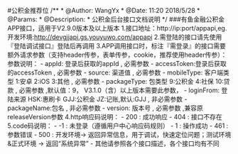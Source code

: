 #公积金推荐位
    /**
     * @Author: WangYx
     * @Date: 11:20 2018/5/28 
     * @Params: 
     * @Description:
     * 公积金后台接口文档说明
     */
###有鱼金融公积金APP接口，适用于V2.9.0版本及以上版本
    1.接口地址：http://ip:port/appapi,eg. 开发环境:http://devgjjapi.gs.youyuwo.com/appapi 
    2.需登陆的接口请先使用『登陆调试接口』登陆后再调用
    3.APP调用接口时，标注『需登录』的接口需要额外请求参数（支持header传参，表单传参，cookie，推荐使用header传参）：
        参数说明：
        - appId: 登录后获取的appId , 必需参数
        - accessToken:登录后获取的accessToken , 必需参数
        - source: 渠道值 , 必需参数
        - mobileType: 客户端类型 1:安卓 2:iOS 3:其他 , 必需参数
        - packageType: 包类型 9:公积金 4:社保 10:贷款 , 必需参数 ,默认值：9， V3.1.0（含）以上版本需要此参数，
        - loginFrom: 登陆来源 HSK:惠刷卡 GJJ:公积金 JZ:记账,默认:GJJ , 非必需参数
        - packageName:包名 , 非必需参数
        - version: 版本号 , 必需参数 ,兼容原releaseVersion参数
    4.http响应码说明：
        - 200 : 成功响应
        - 404 : 接口不存在
    5.code码说明： 
        - -1 : 未登录（遵循用户中心响应码规则）
        - 1 : 操作成功
        - 461 : 参数错误
        - 500 : 开发环境-> 返回异常信息，用于调试，快速定位问题；测试环境&正式环境 -> 返回“系统异常”
        - 其他请参照各个接口描述，各个接口均有不同